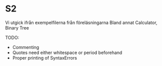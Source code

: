 # S2

Vi utgick ifrån exempelfilerna från föreläsningarna
Bland annat Calculator, Binary Tree

TODO:
- Commenting
- Quotes need either whitespace or period beforehand
- Proper printing of SyntaxErrors


